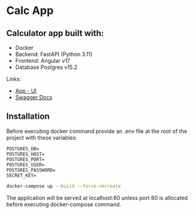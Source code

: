 # Calc App

## Calculator app built with:
- Docker
- Backend: FastAPI (Python 3.11)
- Frontend: Angular v17
- Database Postgres v15.2

Links:
- [App - UI](http://localhost/)
- [Swagger Docs](http://127.0.0.1:8000/docs#)

## Installation
Before executing docker command provide an .env file at the root of the project with these variables:
```
POSTGRES_DB=
POSTGRES_HOST=
POSTGRES_PORT=
POSTGRES_USER=
POSTGRES_PASSWORD=
SECRET_KEY=
```
```bash
docker-compose up --build --force-recreate
```

The application will be served at localhost:80 unless port 80 is allocated before executing docker-compose command.